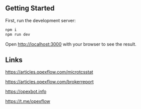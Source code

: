 
## Getting Started

First, run the development server:

```bash
npm i
npm run dev
```

Open [http://localhost:3000](http://localhost:3000) with your browser to see the result.

## Links

https://articles.opexflow.com/microtcsstat

https://articles.opexflow.com/brokerreport

https://opexbot.info

https://t.me/opexflow
